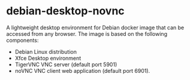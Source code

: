 # debian-desktop-novnc
A lightweight desktop environment for Debian docker image that can be accessed from any browser. The image is based on the following components: 
- Debian Linux distribution
- Xfce Desktop environment 
- TigerVNC VNC server (default port 5901)
- noVNC VNC client web application (default port 6901).
